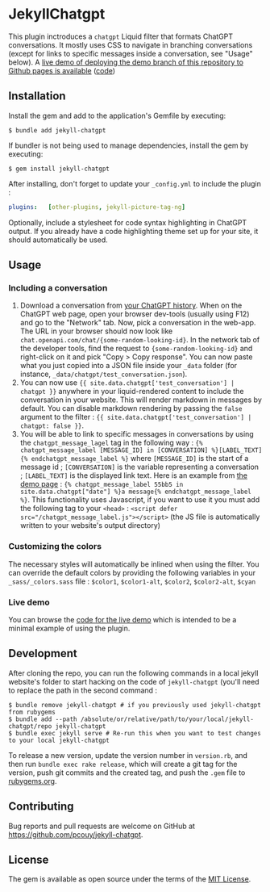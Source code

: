 # JekyllChatgpt

This plugin inctroduces a `chatgpt` Liquid filter that formats ChatGPT conversations. It mostly uses CSS to navigate in branching conversations (except for links to specific messages inside a conversation, see "Usage" below). A [live demo of deploying the demo branch of this repository to Github pages is available](https://pierre-couy.dev/jekyll-chatgpt) ([code](https://github.com/pcouy/jekyll-chatgpt/tree/demo))

## Installation

Install the gem and add to the application's Gemfile by executing:

    $ bundle add jekyll-chatgpt

If bundler is not being used to manage dependencies, install the gem by executing:

    $ gem install jekyll-chatgpt

After installing, don't forget to update your `_config.yml` to include the plugin :

```yaml
plugins:   [other-plugins, jekyll-picture-tag-ng]
```

Optionally, include a stylesheet for code syntax highlighting in ChatGPT output. If you already have a code highlighting theme set up for your site, it should automatically be used.

## Usage

### Including a conversation

1. Download a conversation from [your ChatGPT history](https://chat.openai.com/). When on the ChatGPT web page, open your browser dev-tools (usually using F12) and go to the "Network" tab. Now, pick a conversation in the web-app. The URL in your browser should now look like `chat.openapi.com/chat/{some-random-looking-id}`. In the network tab of the developer tools, find the request to `{some-random-looking-id}` and right-click on it and pick "Copy > Copy response". You can now paste what you just copied into a JSON file inside your `_data` folder (for instance, `_data/chatgpt/test_conversation.json`).
2. You can now use `{{ site.data.chatgpt['test_conversation'] | chatgpt }}` anywhere in your liquid-rendered content to include the conversation in your website. This will render markdown in messages by default. You can disable markdown rendering by passing the `false` argument to the filter : `{{ site.data.chatgpt['test_conversation'] | chatgpt: false }}`.
3. You will be able to link to specific messages in conversations by using the `chatgpt_message_lagel` tag in the following way : `{% chatgpt_message_label [MESSAGE_ID] in [CONVERSATION] %}[LABEL_TEXT]{% endchatgpt_message_label %}` where `[MESSAGE_ID]` is the start of a message id ; `[CONVERSATION]` is the variable representing a conversation ; `[LABEL_TEXT]` is the displayed link text. Here is an example from [the demo page](https://pierre-couy.dev/jekyll-chatgpt) : `{% chatgpt_message_label 55bb5 in site.data.chatgpt["date"] %}a message{% endchatgpt_message_label %}`. This functionality uses Javascript, if you want to use it you must add the following tag to your `<head>` : `<script defer src="/chatgpt_message_label.js"></script>` (the JS file is automatically written to your website's output directory)

### Customizing the colors

The necessary styles will automatically be inlined when using the filter. You can override the default colors by providing the following variables in your `_sass/_colors.sass` file : `$color1`, `$color1-alt`, `$color2`, `$color2-alt`, `$cyan`

### Live demo

You can browse the [code for the live demo](https://github.com/pcouy/jekyll-chatgpt/tree/demo) which is intended to be a minimal example of using the plugin.

## Development

After cloning the repo, you can run the following commands in a local jekyll website's folder to start hacking on the code of `jekyll-chatgpt` (you'll need to replace the path in the second command :

    $ bundle remove jekyll-chatgpt # if you previously used jekyll-chatgpt from rubygems
    $ bundle add --path /absolute/or/relative/path/to/your/local/jekyll-chatgpt/repo jekyll-chatgpt
    $ bundle exec jekyll serve # Re-run this when you want to test changes to your local jekyll-chatgpt

To release a new version, update the version number in `version.rb`, and then run `bundle exec rake release`, which will create a git tag for the version, push git commits and the created tag, and push the `.gem` file to [rubygems.org](https://rubygems.org).

## Contributing

Bug reports and pull requests are welcome on GitHub at https://github.com/pcouy/jekyll-chatgpt.

## License

The gem is available as open source under the terms of the [MIT License](https://opensource.org/licenses/MIT).
